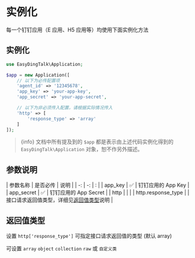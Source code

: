 # 实例化

每一个钉钉应用（E 应用、H5 应用等）均使用下面实例化方法

<a name="instance"></a>
## 实例化

```php
use EasyDingTalk\Application;

$app = new Application([
    // 以下为必传配置项
    'agent_id' => '12345678',
    'app_key' => 'your-app-key',
    'app_secret' => 'your-app-secret',

    // 以下为非必须传入配置，请根据实际情况传入
    'http' => [
        'response_type' => 'array'
    ]
]);
```

> {info} 文档中所有提及到的 `$app` 都是表示由上述代码实例化得到的 `EasyDingTalk\Application` 对象，恕不作另外描述。

<a name="params"></a>
## 参数说明

| 参数名称 | 是否必传 | 说明 |
| -: | -: | : |
| app_key | ✅ | 钉钉应用的 App Key |
| app_secret | ✅ | 钉钉应用的 App Secret |
| http | | |
| http.response_type | | 接口请求返回值类型，详细见[返回值类型](/{{version}}/initialization#response-type)说明 |

<a name="response-type"></a>
## 返回值类型

设置 `http['response_type']` 可指定接口请求返回值的类型 (默认 array)

可设置 `array` `object` `collection` `raw` 或 `自定义类`
